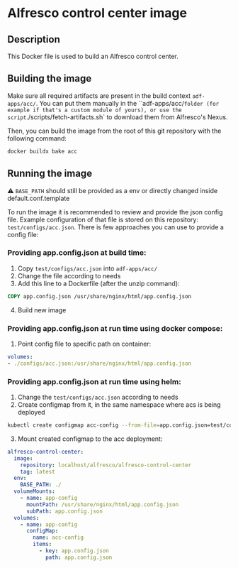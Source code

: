 # Alfresco control center image

## Description

This Docker file is used to build an Alfresco control center.

## Building the image

Make sure all required artifacts are present in the build context `adf-apps/acc/`.
You can put them manually in the ``adf-apps/acc/` folder (for example if that's a
custom module of yours), or use the script `./scripts/fetch-artifacts.sh` to
download them from Alfresco's Nexus.

Then, you can build the image from the root of this git repository with the
following command:

```bash
docker buildx bake acc
```

## Running the image

:warning: `BASE_PATH` should still be provided as a env or directly changed
inside default.conf.template

To run the image it is recommended to review and provide the json config file.
Example configuration of that file is stored on this repository:
`test/configs/acc.json`. There is few approaches you can use to provide a config
file:

  ### Providing app.config.json at build time:

  1. Copy `test/configs/acc.json` into `adf-apps/acc/`
  2. Change the file according to needs
  3. Add this line to a Dockerfile (after the unzip command):

  ```Dockerfile
  COPY app.config.json /usr/share/nginx/html/app.config.json
  ```

  4. Build new image

  ### Providing app.config.json at run time using docker compose:

  1. Point config file to specific path on container:

  ```yaml
  volumes:
  - ./configs/acc.json:/usr/share/nginx/html/app.config.json
  ```

  ### Providing app.config.json at run time using helm:

  1. Change the `test/configs/acc.json` according to needs
  2. Create configmap from it, in the same namespace where acs is being deployed

  ```sh
  kubectl create configmap acc-config --from-file=app.config.json=test/configs/acc.json
  ```

  3. Mount created configmap to the acc deployment:

  ```yaml
  alfresco-control-center:
    image:
      repository: localhost/alfresco/alfresco-control-center
      tag: latest
    env:
      BASE_PATH: ./
    volumeMounts:
      - name: app-config
        mountPath: /usr/share/nginx/html/app.config.json
        subPath: app.config.json
    volumes:
      - name: app-config
        configMap:
          name: acc-config
          items:
            - key: app.config.json
              path: app.config.json
  ```
